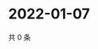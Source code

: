 # 2022-01-07

共 0 条

<!-- BEGIN WEIBO -->
<!-- 最后更新时间 Fri Jan 07 2022 15:00:49 GMT+0800 (China Standard Time) -->

<!-- END WEIBO -->

